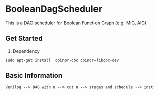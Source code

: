 # BooleanDagScheduler
This is a DAG scheduler for Boolean Function Graph (e.g. MIG, AIG)

## Get Started

1. Dependency

`sudo apt-get install  coinor-cbc coinor-libcbc-dev`

## Basic Information
```
Verilog --> DAG with n --> cut n --> stages and schedule --> inst


```
